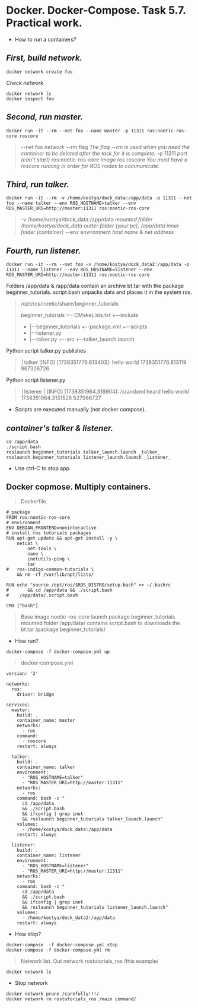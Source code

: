 # Docker. Docker-Compose. Task 5.7. Practical work.

- How to run a containers?

## _First, build network._

```
docker network create foo
```

_Check network_

```
docker network ls
docker inspect foo
```

## _Second, run master._

```
docker run -it --rm --net foo --name master -p 11311 ros:noetic-ros-core roscore
``` 

> --net foo _network_
> --rm flag _The flag --rm is used when you need the container to be deleted after the task for it is complete._
> -p 11311 _port (can't start)_
> ros:noetic-ros-core _image ros_
> roscore _You must have a roscore running in order for ROS nodes to communicate._

## _Third, run talker._

```
docker run -it --rm -v /home/kostya/dock_data:/app/data -p 11311 --net foo --name talker --env ROS_HOSTNAME=talker --env ROS_MASTER_URI=http://master:11311 ros:noetic-ros-core
```

> -v /home/kostya/dock_data:/app/data _mounted folder /home/kostya/dock_data outter folder (your pc), /app/data inner folder (container)_
> --env environment _host name & net address_

## _Fourth, run listener._

```
docker run -it --rm --net foo -v /home/kostya/dock_data2:/app/data -p 11311 --name listener --env ROS_HOSTNAME=listener --env ROS_MASTER_URI=http://master:11311 ros:noetic-ros-core
```

Folders /app/data & /app/data contain an archive bt.tar with the package beginner_tutorials. script.bash unpacks data and places it in the system ros.

>
> /opt/ros/noetic/share/beginner_tutorials
>
> beginner_tutorials
>   +--CMakeLists.txt
>   +--include
>   +  |--beginner_tutorials
>   +--package.xml
>   +--scripts
>   +  |--listener.py
>   +  |--talker.py
>   +--src
>   +--talker_launch.launch
>

Python script talker.py publishes 

>
> │talker [INFO] [1738351776.813403]: hello world 1738351776.813119 967326726 
>

Python script listener.py

>
> │listener  | [INFO] [1738351964.316904]: /srandomI heard hello world 1738351964.3131528 527986727
>

- Scripts are executed manually (not docker compose).

## _container's talker & listener._

```
cd /app/data
./script.bash
roslaunch beginner_tutorials talker_launch.launch _talker_
roslaunch beginner_tutorials listener_launch.launch _listener_
```

- Use ctrl-C to stop app.

## Docker copmose. Multiply containers.

> Dockerfile.

```
# package
FROM ros:noetic-ros-core
# environment
ENV DEBIAN_FRONTEND=noninteractive
# install ros tutorials packages
RUN apt-get update && apt-get install -y \
    netcat \
		net-tools \
		nano \
		inetutils-ping \
		tar
#   ros-indigo-common-tutorials \
    && rm -rf /var/lib/apt/lists/

RUN echo "source /opt/ros/$ROS_DISTRO/setup.bash" >> ~/.bashrc
#		&& cd /app/data && ./script.bash
#    /app/data/.script.bash

CMD ["bash"]
```

> Base image noetic-ros-core
> launch package beginner_tutorials
> mounted folder /app/data/ contains script.bash to downloads the bt.tar /package beginner_tutorials/

- How run?

```
docker-compose -f docker-compose.yml up
```

> docker-compose.yml

```
version: '2'

networks:
  ros:
    driver: bridge

services:      
  master:
    build: .
    container_name: master
    networks:
      - ros
    command:
      - roscore
    restart: always

  talker:
    build: .
    container_name: talker
    environment:
      - "ROS_HOSTNAME=talker"
      - "ROS_MASTER_URI=http://master:11311"
    networks:
      - ros
    command: bash -c "
      cd /app/data
      && ./script.bash
      && ifconfig | grep inet
      && roslaunch beginner_tutorials talker_launch.launch"
    volumes:
      - /home/kostya/dock_data:/app/data
    restart: always

  listener:
    build: .
    container_name: listener
    environment:
      - "ROS_HOSTNAME=listener"
      - "ROS_MASTER_URI=http://master:11311"
    networks:
      - ros
    command: bash -c "
      cd /app/data
      && ./script.bash
      && ifconfig | grep inet      
      && roslaunch beginner_tutorials listener_launch.launch"
    volumes:
      - /home/kostya/dock_data2:/app/data
    restart: always
```

- How stop?

```
docker-compose  -f docker-compose.yml stop
docker-compose -f docker-compose.yml rm
```

> Network list. Out network rostutorials_ros /this example/

```
docker network ls
```

- Stop network

```
docker network prune /carefully!!!/
docker network rm rostutorials_ros /main command/
```
